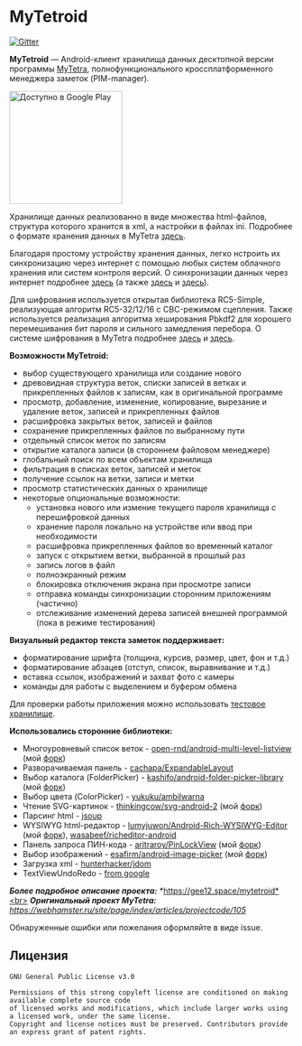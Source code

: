 # MyTetroid

[![Gitter](https://badges.gitter.im/mytetroid/community.svg)](https://gitter.im/mytetroid/community?utm_source=badge&utm_medium=badge&utm_campaign=pr-badge)

**MyTetroid** — Android-клиент хранилища данных десктопной версии программы [MyTetra](https://github.com/xintrea/mytetra_dev), полнофункционального кроссплатформенного менеджера заметок (PIM-manager).

<a href='https://play.google.com/store/apps/details?id=com.gee12.mytetroid'><img alt='Доступно в Google Play' src='https://play.google.com/intl/en_us/badges/static/images/badges/ru_badge_web_generic.png' width='200'/></a>

Хранилище данных реализованно в виде множества html-файлов, структура которого хранится в xml, а настройки в файлах ini. Подробнее о формате хранения данных в MyTetra [здесь](https://webhamster.ru/site/page/index/articles/projectcode/184). 

Благодаря простому устройству хранения данных, легко нстроить их синхронизацию через интернет с помощью любых систем облачного хранения или систем контроля версий. О синхронизации данных через интернет подробнее [здесь](https://webhamster.ru/site/page/index/articles/projectcode/170) (а также [здесь](https://gee12.space/sinhronizacija-dannyh-mytetra/) и [здесь](https://gee12.space/sinhronizacija-mytetroid-na-android-git/)).

Для шифрования используется открытая библиотека RC5-Simple, реализующая алгоритм RC5-32/12/16 c CBC-режимом сцепления. Также используется реализация алгоритма хеширования Pbkdf2 для хорошего перемешивания бит пароля и сильного замедления перебора. О системе шифрования в MyTetra подробнее [здесь](https://webhamster.ru/site/page/index/articles/projectcode/530) и [здесь](https://webhamster.ru/site/page/index/articles/projectcode/157).

**Возможности MyTetroid:**
* выбор существующего хранилища или создание нового
* древовидная структура веток, списки записей в ветках и прикрепленных файлов к записям, как в оригинальной программе
* просмотр, добавление, изменение, копирование, вырезание и удаление веток, записей и прикрепленных файлов
* расшифровка закрытых веток, записей и файлов
* сохранение прикрепленных файлов по выбранному пути
* отдельный список меток по записям
* открытие каталога записи (в стороннем файловом менеджере)
* глобальный поиск по всем объектам хранилища
* фильтрация в списках веток, записей и меток
* получение ссылок на ветки, записи и метки
* просмотр статистических данных о хранилище
* некоторые опциональные возможности:
  * установка нового или измение текущего пароля хранилища с перешифровкой данных
  * хранение пароля локально на устройстве или ввод при необходимости
  * расшифровка прикрепленных файлов во временный каталог
  * запуск с открытием ветки, выбранной в прошлый раз
  * запись логов в файл
  * полноэкранный режим
  * блокировка отключения экрана при просмотре записи
  * отправка команды синхронизации сторонним приложениям (частично)
  * отслеживание изменений дерева записей внешней программой (пока в режиме тестирования)
  
**Визуальный редактор текста заметок поддерживает:**
  * форматирование шрифта (толщина, курсив, размер, цвет, фон и т.д.)
  * форматирование абзацев (отступ, список, выравнивание и т.д.)
  * вставка ссылок, изображений и захват фото с камеры
  * команды для работы с выделением и буфером обмена

Для проверки работы приложения можно использовать [тестовое хранилище](https://github.com/gee12/MyTetraTestData).

**Использовались сторонние библиотеки:**
* Многоуровневый список веток - [open-rnd/android-multi-level-listview](https://github.com/open-rnd/android-multi-level-listview) (мой [форк](https://github.com/gee12/android-multi-level-listview))
* Разворачиваемая панель - [cachapa/ExpandableLayout](https://github.com/cachapa/ExpandableLayout)
* Выбор каталога (FolderPicker) - [kashifo/android-folder-picker-library](https://github.com/kashifo/android-folder-picker-library) (мой [форк](https://github.com/gee12/android-folder-picker-library))
* Выбор цвета (ColorPicker) - [yukuku/ambilwarna](https://github.com/yukuku/ambilwarna)
* Чтение SVG-картинок - [thinkingcow/svg-android-2](https://github.com/thinkingcow/svg-android-2) (мой [форк](https://github.com/gee12/svg-android-2))
* Парсинг html - [jsoup](https://github.com/jhy/jsoup)
* WYSIWYG html-редактор - [lumyjuwon/Android-Rich-WYSIWYG-Editor](https://github.com/lumyjuwon/Android-Rich-WYSIWYG-Editor) (мой [форк](https://github.com/gee12/Android-HTML-WYSIWYG-Editor)), [wasabeef/richeditor-android](https://github.com/wasabeef/richeditor-android)
* Панель запроса ПИН-кода - [aritraroy/PinLockView](https://github.com/aritraroy/PinLockView) (мой [форк](https://github.com/gee12/PinLockView))
* Выбор изображений - [esafirm/android-image-picker](https://github.com/esafirm/android-image-picker) (мой [форк](https://github.com/gee12/android-image-picker))
* Загрузка xml - [hunterhacker/jdom](https://github.com/hunterhacker/jdom)
* TextViewUndoRedo - [from google](https://issuetracker.google.com/issues/36913735#c123)


***Более подробное описание проекта:*** *https://gee12.space/mytetroid*<br>
***Оригинальный проект MyTetra:*** *https://webhamster.ru/site/page/index/articles/projectcode/105*


Обнаруженные ошибки или пожелания оформляйте в виде issue.


## Лицензия
```
GNU General Public License v3.0

Permissions of this strong copyleft license are conditioned on making available complete source code 
of licensed works and modifications, which include larger works using a licensed work, under the same license. 
Copyright and license notices must be preserved. Contributors provide an express grant of patent rights.
```
